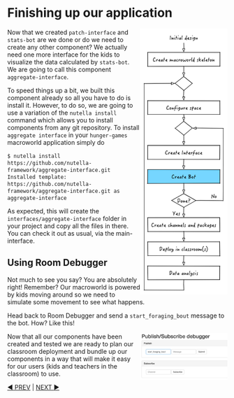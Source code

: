 # Finishing up our application
<img src="images/dev_process_4.png" width="200" align="right">

Now that we created `patch-interface` and `stats-bot` are we done or do we need to create any other component? We actually need one more interface for the kids to visualize the data calculated by `stats-bot`. We are going to call this component `aggregate-interface`. 

To speed things up a bit, we built this component already so all you have to do is install it. However, to do so, we are going to use a variation of the `nutella install` command which allows you to install components from any git repository. To install `aggregate interface` in your `hunger-games` macroworld application simply do
```
$ nutella install https://github.com/nutella-framework/aggregate-interface.git
Installed template: https://github.com/nutella-framework/aggregate-interface.git as aggregate-interface
```
As expected, this will create the `interfaces/aggregate-interface` folder in your project and copy all the files in there. You can check it out as usual, via the main-interface. 

## Using Room Debugger
Not much to see you say? You are absolutely right! Remember? Our macroworld is powered by kids moving around so we need to simulate some movement to see what happens.

Head back to Room Debugger and send a `start_foraging_bout` message to the bot. How? Like this!

<img src="images/7_send_start.png" width="200" align="right">


Now that all our components have been created and tested we are ready to plan our classroom deployment and bundle up our components in a way that will make it easy for our users (kids and teachers in the classroom) to use. 


[:arrow_backward: PREV](tutorial_6.md) | [NEXT :arrow_forward:](tutorial_8.md)